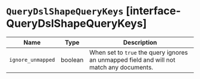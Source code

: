 # `QueryDslShapeQueryKeys` [interface-QueryDslShapeQueryKeys]

| Name | Type | Description |
| - | - | - |
| `ignore_unmapped` | boolean | When set to `true` the query ignores an unmapped field and will not match any documents. |
